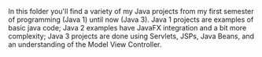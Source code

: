 In this folder you'll find a variety of my Java projects from my first semester of programming (Java 1) until now (Java 3). Java 1 projects are examples of basic java code; Java 2 examples have JavaFX integration and a bit more complexity; Java 3 projects are done using Servlets, JSPs, Java Beans, and an understanding of the Model View Controller.
